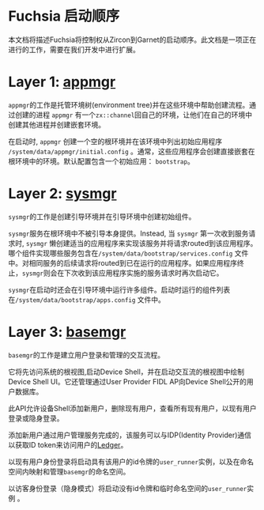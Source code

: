Fuchsia 启动顺序
=====================

本文档将描述Fuchsia将控制权从Zircon到Garnet的启动顺序。此文档是一项正在进行的工作，需要在我们开发中进行扩展。

# Layer 1: [appmgr](https://fuchsia.googlesource.com/garnet/+/master/bin/appmgr)

`appmgr`的工作是托管环境树(environment tree)并在这些环境中帮助创建流程。通过创建的进程 `appmgr`
有一个`zx::channel`回自己的环境，让他们在自己的环境中创建其他进程并创建嵌套环境。

在启动时, `appmgr` 创建一个空的根环境并在该环境中列出初始应用程序 `/system/data/appmgr/initial.config` 。通常，这些应用程序会创建直接嵌套在根环境中的环境。默认配置包含一个初始应用： `bootstrap`。

# Layer 2: [sysmgr](https://fuchsia.googlesource.com/garnet/+/master/bin/sysmgr/)

`sysmgr`的工作是创建引导环境并在引导环境中创建初始组件。

 `sysmgr`服务在根环境中不被引导本身提供。Instead, 当 `sysmgr` 第一次收到服务请求时, `sysmgr` 懒创建适当的应用程序来实现该服务并将请求routed到该应用程序。 哪个组件实现哪些服务包含在`/system/data/bootstrap/services.config` 文件中。对相同服务的后续请求将routed到已在运行的应用程序。如果应用程序终止，`sysmgr`则会在下次收到该应用程序实施的服务请求时再次启动它。

`sysmgr`在启动时还会在引导环境中运行许多组件。启动时运行的组件列表在`/system/data/bootstrap/apps.config` 文件中。  

# Layer 3: [basemgr](https://fuchsia.googlesource.com/peridot/+/master/bin/basemgr/)

`basemgr`的工作是建立用户登录和管理的交互流程。

它将先访问系统的根视图,启动Device Shell，并在启动交互流的根视图中绘制Device Shell UI。它还管理通过User Provider FIDL AP向Device Shell公开的用户数据库。

此API允许设备Shell添加新用户，删除现有用户，查看所有现有用户，以现有用户登录或隐身登录。

添加新用户通过用户管理服务完成的，该服务可以与IDP(Identity Provider)通信以获取ID token来访问用户的[Ledger](https://fuchsia.googlesource.com/peridot/+/master/bin/ledger/)。

以现有用户身份登录将启动具有该用户的id令牌的`user_runner`实例，以及在命名空间内映射和管理`basemgr`的命名空间。

以访客身份登录（隐身模式）将启动没有id令牌和临时命名空间的`user_runner`实例 。

